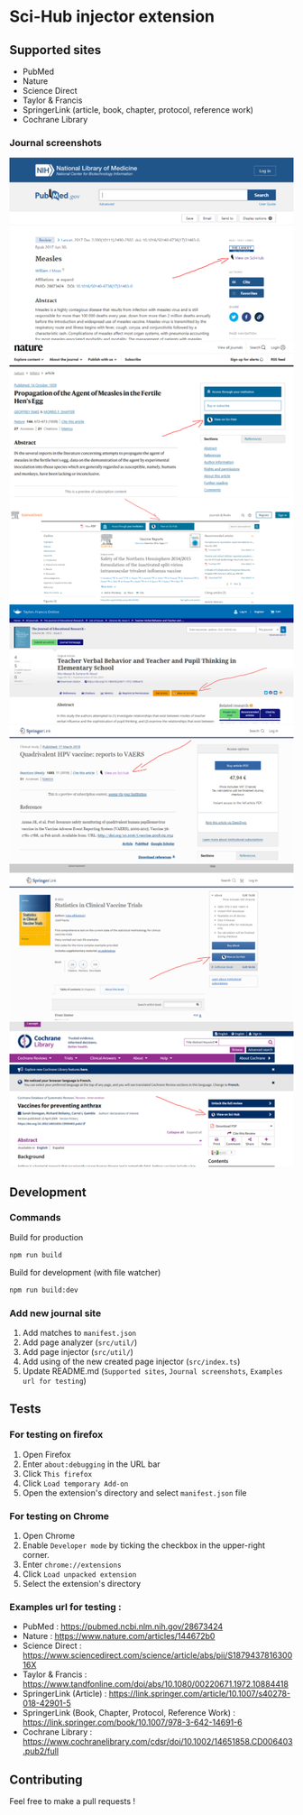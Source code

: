 # Sci-Hub injector extension

## Supported sites

- PubMed
- Nature
- Science Direct
- Taylor & Francis
- SpringerLink (article, book, chapter, protocol, reference work)
- Cochrane Library

### Journal screenshots

![Pubmed journal with added Sci-Hub button](resources/journal-screenshots/pubmed.PNG)
![Nature journal with added Sci-Hub button](resources/journal-screenshots/nature.PNG)
![Science direct journal with added Sci-Hub button](resources/journal-screenshots/science-direct.PNG)
![Taylor & Francis journal with added Sci-Hub button](resources/journal-screenshots/tandfonline.PNG)
![Springer Link (article) journal with added Sci-Hub button](resources/journal-screenshots/springer-link-article.PNG)
![Springer Link (book, chapter, protocol, reference work) journal with added Sci-Hub button](resources/journal-screenshots/springer-link-general.PNG)
![Cochrane Library](resources/journal-screenshots/cochrane-library.PNG)

## Development

### Commands

Build for production

```bash
npm run build
```

Build for development (with file watcher)

```bash
npm run build:dev
```

### Add new journal site

1. Add matches to `manifest.json`
2. Add page analyzer (`src/util/`)
3. Add page injector (`src/util/`)
4. Add using of the new created page injector (`src/index.ts`)
5. Update README.md (`Supported sites`, `Journal screenshots`, `Examples url for testing`)

## Tests

### For testing on firefox

1. Open Firefox
2. Enter `about:debugging` in the URL bar
3. Click `This firefox`
4. Click `Load temporary Add-on`
5. Open the extension's directory and select `manifest.json` file

### For testing on Chrome

1. Open Chrome
2. Enable `Developer mode` by ticking the checkbox in the upper-right corner.
3. Enter `chrome://extensions`
4. Click `Load unpacked extension`
5. Select the extension's directory

### Examples url for testing :

- PubMed : https://pubmed.ncbi.nlm.nih.gov/28673424
- Nature : https://www.nature.com/articles/144672b0
- Science Direct : https://www.sciencedirect.com/science/article/abs/pii/S187943781630016X
- Taylor & Francis : https://www.tandfonline.com/doi/abs/10.1080/00220671.1972.10884418
- SpringerLink (Article) : https://link.springer.com/article/10.1007/s40278-018-42901-5
- SpringerLink (Book, Chapter, Protocol, Reference Work) : https://link.springer.com/book/10.1007/978-3-642-14691-6
- Cochrane Library : https://www.cochranelibrary.com/cdsr/doi/10.1002/14651858.CD006403.pub2/full

## Contributing

Feel free to make a pull requests !
